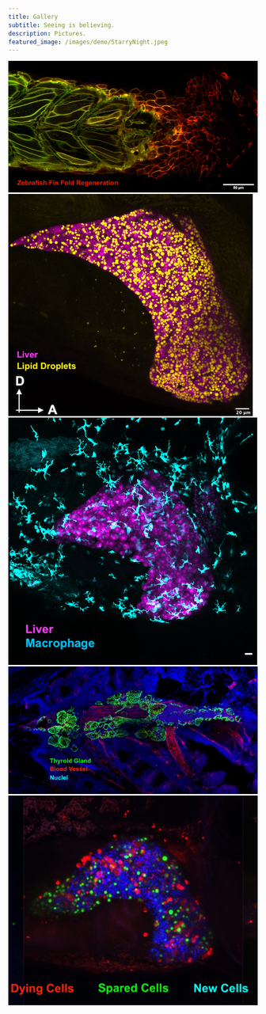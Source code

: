 ```yaml
---
title: Gallery
subtitle: Seeing is believing.
description: Pictures.
featured_image: /images/demo/StarryNight.jpeg
---
```



<!--
<div class="gallery" data-columns="1">
    {% include image.html url="/images/gallery/Steatosis.png" description="Zebrafish liver (pink) displaying starvation induced accumulation of lipid droplets (yellow)" %}
    {% include image.html url="/images/gallery/Fed_MAX_Image-1.png" description="Zebrafish liver (pink) displaying starvation induced accumulation of lipid droplets (yellow)" %}
    {% include image.html url="/images/gallery/Thyroid adult_flt1.png" description="Zebrafish liver (pink) displaying starvation induced accumulation of lipid droplets (yellow)" %}
</div>
-->


<!--
<div class="gallery" data-columns="1" >
    <div style="text-align: center">
    <img src="/images/gallery/Steatosis.png" style="text-align: center"> 
    <p>Zebrafish liver (magenta) displaying starvation induced accumulation of lipid droplets (yellow)</p>  
    <br/>
    </div>
    <div style="text-align: center">
    <img src="/images/gallery/Fed_MAX_Image-1.png" style="text-align: center"> 
    <p>Zebrafish hepatocytes (magenta) being phagocytosed by marcrophages (cyan)</p>  
    <br/>
    </div>
    <div style="text-align: center">
    <img src="/images/gallery/Thyroid adult_flt1.png" style="text-align: center">
    <p>Zebrafish thyroid gland (green) surrounding blood vessel (red). Nuclei in blue.</p>  
    <br/>
    </div>
</div>-->

<div class="gallery" data-columns="2">
    <img src="/images/gallery/Regeneration_GreenT.jpg">
    <img src="/images/gallery/Steatosis.jpg"> 
    <img src="/images/gallery/Fed_MAX_Image-1.jpg">
    <img src="/images/gallery/Thyroid adult_flt1.jpg">
    <img src="/images/gallery/LiverRegeneration_2.jpeg">
</div>